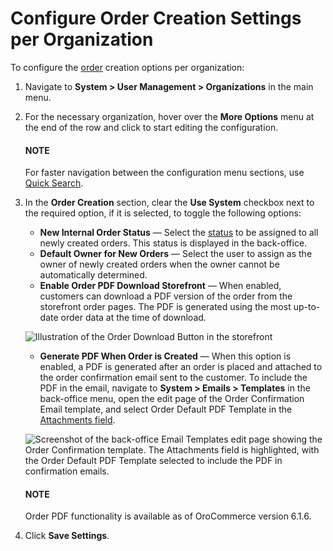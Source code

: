 <a id="configuration-commerce-orders-order-creation-organization"></a>

# Configure Order Creation Settings per Organization

To configure the [order](../../../../../../../glossary.md#term-Order) creation options per organization:

1. Navigate to **System > User Management > Organizations** in the main menu.
2. For the necessary organization, hover over the <i class="fa fa-ellipsis-h fa-lg" aria-hidden="true"></i> **More Options** menu at the end of the row and click <i class="fas fa-cog" aria-hidden="true"></i> to start editing the configuration.

   #### NOTE
   For faster navigation between the configuration menu sections, use [Quick Search](../../../../../configuration/quick-search.md#user-guide-system-configuration-quick-search).
3. In the **Order Creation** section, clear the **Use System** checkbox next to the required option, if it is selected, to toggle the following options:
   * **New Internal Order Status** — Select the [status](../../../../../../sales/orders/statuses.md#doc-orders-statuses-internal) to be assigned to all newly created orders. This status is displayed in the back-office.
   * **Default Owner for New Orders** — Select the user to assign as the owner of newly created orders when the owner cannot be automatically determined.
   * **Enable Order PDF Download Storefront** — When enabled, customers can download a PDF version of the order from the storefront order pages. The PDF is generated using the most up-to-date order data at the time of download.

   ![Illustration of the Order Download Button in the storefront](user/img/system/config_commerce/order/order-pdf.png)
   * **Generate PDF When Order is Created** — When this option is enabled, a PDF is generated after an order is placed and attached to the order confirmation email sent to the customer. To include the PDF in the email, navigate to **System > Emails > Templates** in the back-office menu, open the edit page of the Order Confirmation Email template, and select Order Default PDF Template in the [Attachments field](../../../../../emails/email-templates.md#email-templates-attachments).

   ![Screenshot of the back-office Email Templates edit page showing the Order Confirmation template. The Attachments field is highlighted, with the Order Default PDF Template selected to include the PDF in confirmation emails.](user/img/system/config_commerce/order/order-pdf-template-attachment.png)

   #### NOTE
   Order PDF functionality is available as of OroCommerce version 6.1.6.
4. Click **Save Settings**.

<!-- finish_body -->
<!-- fa-bars = fa-navicon -->
<!-- Ic Tiles is used as Set As Default in saved views, and as tiles in display layout options -->
<!-- IcPencil refers to Rename in Commerce and Inline Editing in CRM -->
<!-- Check mark in the square. -->
<!-- SortDesc is also used as drop-down arrow -->
<!-- A -->
<!-- B -->
<!-- C -->
<!-- D -->
<!-- E -->
<!-- F -->
<!-- G -->
<!-- H -->
<!-- I -->
<!-- L -->
<!-- M -->
<!-- P -->
<!-- R -->
<!-- S -->
<!-- T -->
<!-- U -->
<!-- Z -->
